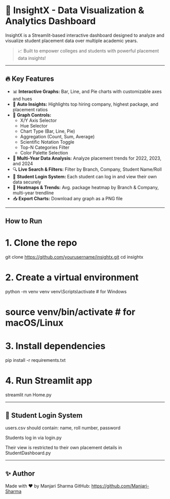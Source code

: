 # 🚀 InsightX - Data Visualization & Analytics Dashboard

InsightX is a Streamlit-based interactive dashboard designed to analyze and visualize student placement data over multiple academic years.

> 📈 Built to empower colleges and students with powerful placement data insights!

---

## 🔥 Key Features

- 📊 **Interactive Graphs:** Bar, Line, and Pie charts with customizable axes and hues
- 🧠 **Auto Insights:** Highlights top hiring company, highest package, and placement ratios
- 🧪 **Graph Controls:**
  - X/Y Axis Selector
  - Hue Selector
  - Chart Type (Bar, Line, Pie)
  - Aggregation (Count, Sum, Average)
  - Scientific Notation Toggle
  - Top-N Categories Filter
  - Color Palette Selection
- 📅 **Multi-Year Data Analysis:** Analyze placement trends for 2022, 2023, and 2024
- 🔍 **Live Search & Filters:** Filter by Branch, Company, Student Name/Roll
- 🔐 **Student Login System:** Each student can log in and view their own data securely
- 🧱 **Heatmaps & Trends:** Avg. package heatmap by Branch & Company, multi-year trendline
- 📥 **Export Charts:** Download any graph as a PNG file

---

## How to Run

# 1. Clone the repo
git clone https://github.com/yourusername/insightx.git
cd insightx

# 2. Create a virtual environment
python -m venv venv
venv\Scripts\activate   # for Windows
# source venv/bin/activate   # for macOS/Linux

# 3. Install dependencies
pip install -r requirements.txt

# 4. Run Streamlit app
streamlit run Home.py

---

## 🔐 Student Login System
users.csv should contain: name, roll number, password

Students log in via login.py

Their view is restricted to their own placement details in StudentDashboard.py

---

## ✨ Author
Made with ❤️ by Manjari Sharma
GitHub: https://github.com/Manjari-Sharma

